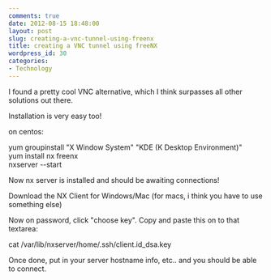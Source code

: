 ```yaml
---
comments: true
date: 2012-08-15 18:48:00
layout: post
slug: creating-a-vnc-tunnel-using-freenx
title: creating a VNC tunnel using freeNX
wordpress_id: 30
categories:
- Technology
---
```


I found a pretty cool VNC alternative, which I think surpasses all other solutions out there.




Installation is very easy too!




on centos:




yum groupinstall "X Window System" "KDE (K Desktop Environment)"  
yum install nx freenx  
nxserver --start




Now nx server is installed and should be awaiting connections!




Download the NX Client for Windows/Mac (for macs, i think you have to use something else)




Now on password, click "choose key". Copy and paste this on to that textarea:




cat /var/lib/nxserver/home/.ssh/client.id_dsa.key




Once done, put in your server hostname info, etc.. and you should be able to connect.
